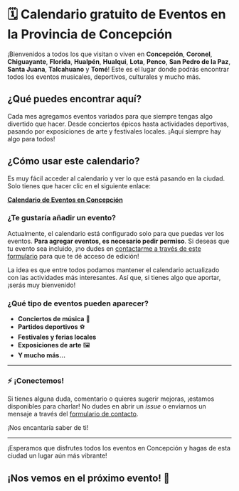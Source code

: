 # 🗓️ Calendario gratuito de Eventos en la Provincia de Concepción

¡Bienvenidos a todos los que visitan o viven en **Concepción**, **Coronel**, **Chiguayante**, **Florida**, **Hualpén**, **Hualqui**, **Lota**, **Penco**, **San Pedro de la Paz**, **Santa Juana**, **Talcahuano** y **Tomé**! Este es el lugar donde podrás encontrar todos los eventos musicales, deportivos, culturales y mucho más.


## ¿Qué puedes encontrar aquí?

Cada mes agregamos eventos variados para que siempre tengas algo divertido que hacer. Desde conciertos épicos hasta actividades deportivas, pasando por exposiciones de arte y festivales locales. ¡Aquí siempre hay algo para todos!

## ¿Cómo usar este calendario?

Es muy fácil acceder al calendario y ver lo que está pasando en la ciudad. Solo tienes que hacer clic en el siguiente enlace:

[**Calendario de Eventos en Concepción**](https://calendar.google.com/calendar/embed?src=503528309cedbb2e46727a3da1891488630b101058bfabaecf3688a42bb3987a%40group.calendar.google.com&ctz=America%2FSantiago)

### ¿Te gustaría añadir un evento?

Actualmente, el calendario está configurado solo para que puedas ver los eventos. **Para agregar eventos, es necesario pedir permiso**. Si deseas que tu evento sea incluido, ¡no dudes en [contactarme a través de este formulario](https://forms.gle/wPibaSuBNfHQXvRu6) para que te dé acceso de edición!

La idea es que entre todos podamos mantener el calendario actualizado con las actividades más interesantes. Así que, si tienes algo que aportar, ¡serás muy bienvenido!

### ¿Qué tipo de eventos pueden aparecer?

- **Conciertos de música** 🎵
- **Partidos deportivos** ⚽
- **Festivales y ferias locales**
- **Exposiciones de arte** 🖼️
- **Y mucho más...**

---

### ⚡ ¡Conectemos!

Si tienes alguna duda, comentario o quieres sugerir mejoras, ¡estamos disponibles para charlar! No dudes en abrir un *issue* o enviarnos un mensaje a través del [formulario de contacto](https://forms.gle/wPibaSuBNfHQXvRu6).

¡Nos encantaría saber de ti!

---

¡Esperamos que disfrutes todos los eventos en Concepción y hagas de esta ciudad un lugar aún más vibrante!

## ¡Nos vemos en el próximo evento! 👋
